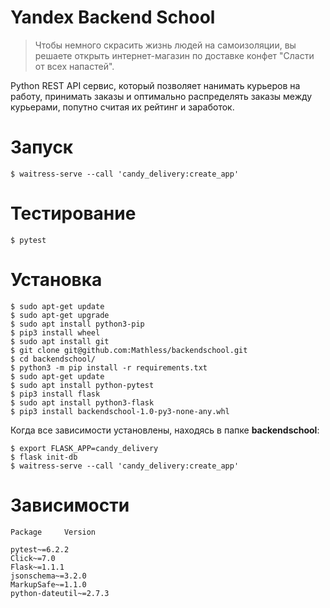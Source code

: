 # Yandex Backend School
>Чтобы немного скрасить жизнь людей на самоизоляции, вы решаете открыть
интернет-магазин по доставке конфет "Сласти от всех напастей".

Python REST API сервис, который позволяет нанимать курьеров на работу,
принимать заказы и оптимально распределять заказы между курьерами, попутно считая их рейтинг и заработок.

# Запуск

```console
$ waitress-serve --call 'candy_delivery:create_app'
```

# Тестирование

```console
$ pytest
```
# Установка

```console
$ sudo apt-get update
$ sudo apt-get upgrade
$ sudo apt install python3-pip
$ pip3 install wheel
$ sudo apt install git
$ git clone git@github.com:Mathless/backendschool.git
$ cd backendschool/
$ python3 -m pip install -r requirements.txt
$ sudo apt-get update
$ sudo apt install python-pytest
$ pip3 install flask
$ sudo apt install python3-flask
$ pip3 install backendschool-1.0-py3-none-any.whl
```
Когда все зависимости установлены, находясь в папке **backendschool**:
```console
$ export FLASK_APP=candy_delivery
$ flask init-db
$ waitress-serve --call 'candy_delivery:create_app'
```
# Зависимости

```python3
Package     Version

pytest~=6.2.2
Click~=7.0
Flask~=1.1.1
jsonschema~=3.2.0
MarkupSafe~=1.1.0
python-dateutil~=2.7.3
```
